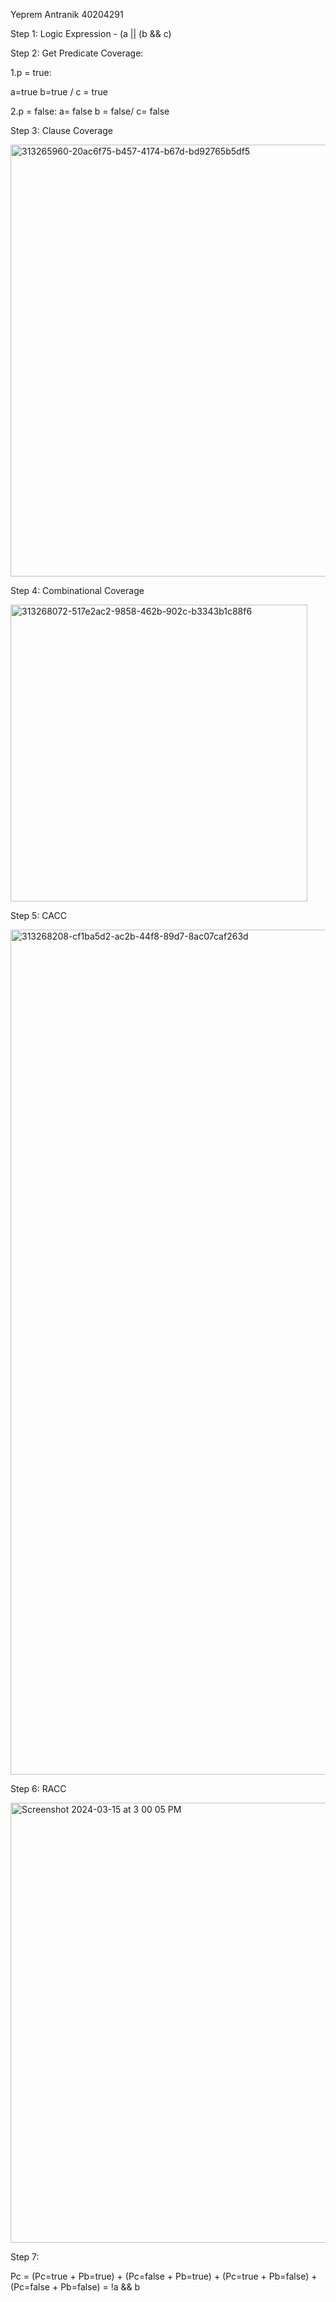 Yeprem Antranik 40204291


Step 1: Logic Expression - (a || (b && c)

Step 2: Get Predicate Coverage:

1.p = true:

a=true
b=true / c = true


2.p = false:
a= false
b = false/ c= false 


Step 3: Clause Coverage

<img width="691" alt="313265960-20ac6f75-b457-4174-b67d-bd92765b5df5" src="https://github.com/SOEN345-WINTER2024/logic-coverage-lab-yep-pushian/assets/102338675/b8b66236-10a7-4e74-9d21-27e1743258c7">


Step 4: Combinational Coverage


<img width="475" alt="313268072-517e2ac2-9858-462b-902c-b3343b1c88f6" src="https://github.com/SOEN345-WINTER2024/logic-coverage-lab-yep-pushian/assets/102338675/7c5c0753-7fed-4df2-bbdb-cf414b0e1eb3">


Step 5: CACC

<img width="1352" alt="313268208-cf1ba5d2-ac2b-44f8-89d7-8ac07caf263d" src="https://github.com/SOEN345-WINTER2024/logic-coverage-lab-yep-pushian/assets/102338675/930737ef-bc11-41f9-9a9f-9c99f67551ca">


Step 6: RACC

<img width="704" alt="Screenshot 2024-03-15 at 3 00 05 PM" src="https://github.com/SOEN345-WINTER2024/logic-coverage-lab-yep-pushian/assets/102338675/645035af-ff44-450d-8a83-a6407b245a92">


Step 7:

Pc = (Pc=true + Pb=true) + (Pc=false + Pb=true) + (Pc=true + Pb=false) + (Pc=false + Pb=false)
   = !a && b











